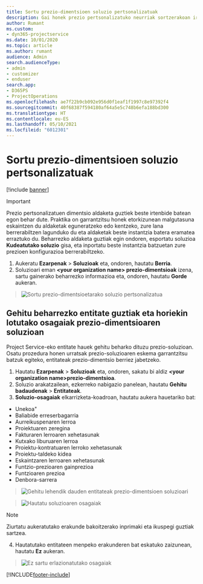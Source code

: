 ```yaml
---
title: Sortu prezio-dimentsioen soluzio pertsonalizatuak
description: Gai honek prezio pertsonalizatuko neurriak sortzerakoan irtenbide pertsonalizatua nola sortu azaltzen du.
author: Rumant
ms.custom:
- dyn365-projectservice
ms.date: 10/01/2020
ms.topic: article
ms.author: rumant
audience: Admin
search.audienceType:
- admin
- customizer
- enduser
search.app:
- D365PS
- ProjectOperations
ms.openlocfilehash: ae7f22b9cb092e956d0f1eaf1f1997c8e97392f4
ms.sourcegitcommit: 40f68387f594180af64a5e5c748b6efa188bd300
ms.translationtype: HT
ms.contentlocale: eu-ES
ms.lasthandoff: 05/10/2021
ms.locfileid: "6012301"
---
```

# <a name="create-custom-solutions-for-pricing-dimensions"></a>Sortu prezio-dimentsioen soluzio pertsonalizatuak

[!include [banner](../includes/psa-now-project-operations.md)]

> [!IMPORTANT]
> Prezio pertsonalizatuen dimentsio aldaketa guztiek beste irtenbide batean egon behar dute. Praktika on garrantzitsu honek etorkizunean malgutasuna eskaintzen du aldaketak eguneratzeko edo kentzeko, zure lana berrerabiltzen lagunduko du eta aldaketak beste instantzia batera eramatea erraztuko du. Beharrezko aldaketa guztiak egin ondoren, esportatu soluzioa **Kudeatutako soluzio** gisa, eta inportatu beste instantzia batzuetan zure prezioen konfigurazioa berrerabiltzeko.

1. Aukeratu **Ezarpenak** > **Soluzioak** eta, ondoren, hautatu **Berria**. 
2. Soluzioari eman **\<your organization name> prezio-dimentsioak** izena, sartu gainerako beharrezko informazioa eta, ondoren, hautatu **Gorde** aukeran.

> ![Sortu prezio-dimentsioetarako soluzio pertsonalizatua](media/Creation-of-custom-pricing-dimension-solution.PNG)
  
## <a name="add-all-required-entities-and-related-components-to-the-pricing-dimension-solution"></a>Gehitu beharrezko entitate guztiak eta horiekin lotutako osagaiak prezio-dimentsioaren soluzioan
Project Service-eko entitate hauek gehitu beharko dituzu prezio-soluzioan. Osatu prozedura honen urratsak prezio-soluzioaren eskema garrantzitsu batzuk egiteko, entitateak prezio-dimentsio berriez jabetzeko.

1. Hautatu **Ezarpenak** > **Soluzioak** eta, ondoren, sakatu bi aldiz **\<your organization name>prezio-dimentsioa**. 
2. Soluzio arakatzailean, ezkerreko nabigazio panelean, hautatu **Gehitu badaudenak** > **Entitateak**.
3. **Soluzio-osagaiak** elkarrizketa-koadroan, hautatu aukera hauetariko bat:

- Unekoa"
- Baliabide erreserbagarria
- Aurreikuspenaren lerroa
- Proiektuaren zeregina
- Fakturaren lerroaren xehetasunak
- Kutxako liburuaren lerroa
- Proiektu-kontratuaren lerroko xehetasunak
- Proiektu-taldeko kidea
- Eskaintzaren lerroaren xehetasunak
- Funtzio-prezioaren gainprezioa
- Funtzioaren prezioa 
- Denbora-sarrera 

> ![Gehitu lehendik dauden entitateak prezio-dimentsioen soluzioari](media/Existing-entities-to-PD-solution.png)

> ![Hautatu soluzioaren osagaiak](media/Dimension-Components.png)

> [!NOTE]
> Ziurtatu aukeratutako erakunde bakoitzerako inprimaki eta ikuspegi guztiak sartzea.

4. Hautatutako entitateen menpeko erakunderen bat eskatuko zaizunean, hautatu **Ez** aukeran.

> ![Ez sartu erlazionatutako osagaiak](media/Do-not-include-required.png)




[!INCLUDE[footer-include](../includes/footer-banner.md)]